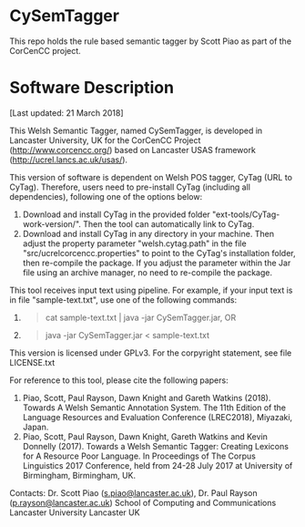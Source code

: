 # CySemTagger
This repo holds the rule based semantic tagger by Scott Piao as part of the CorCenCC project.

# Software Description

[Last updated: 21 March 2018]

This Welsh Semantic Tagger, named CySemTagger, is developed in Lancaster University, UK for the CorCenCC Project (http://www.corcencc.org/) based on Lancaster USAS framework (http://ucrel.lancs.ac.uk/usas/).

This version of software is dependent on Welsh POS tagger, CyTag (URL to CyTag). Therefore, users need to pre-install CyTag (including all dependencies), following one of the options below:
1) Download and install CyTag in the provided folder "ext-tools/CyTag-work-version/". Then the tool can automatically link to CyTag.
2) Download and install CyTag in any directory in your machine. Then adjust the property parameter "welsh.cytag.path" in the file "src/ucrelcorcencc.properties" to point to the CyTag's installation folder, then re-compile the package. If you adjust the parameter within the Jar file using an archive manager, no need to re-compile the package.

This tool receives input text using pipeline. For example, if your input text is in file "sample-text.txt", use one of the following commands:
1) >cat sample-text.txt | java -jar CySemTagger.jar, OR
2) >java -jar CySemTagger.jar < sample-text.txt

This version is licensed under GPLv3. For the corpyright statement, see file LICENSE.txt

For reference to this tool, please cite the following papers:
1) Piao, Scott, Paul Rayson, Dawn Knight and Gareth Watkins (2018). Towards A Welsh Semantic Annotation System. The 11th Edition of the Language Resources and Evaluation Conference (LREC2018), Miyazaki, Japan. 
2) Piao, Scott, Paul Rayson, Dawn Knight, Gareth Watkins and Kevin Donnelly (2017). Towards a Welsh Semantic Tagger: Creating Lexicons for A Resource Poor Language. In Proceedings of The Corpus Linguistics 2017 Conference, held from 24-28 July 2017 at University of Birmingham, Birmingham, UK.

Contacts: Dr. Scott Piao (s.piao@lancaster.ac.uk), Dr. Paul Rayson (p.rayson@lancaster.ac.uk)
School of Computing and Communications
Lancaster University
Lancaster
UK
